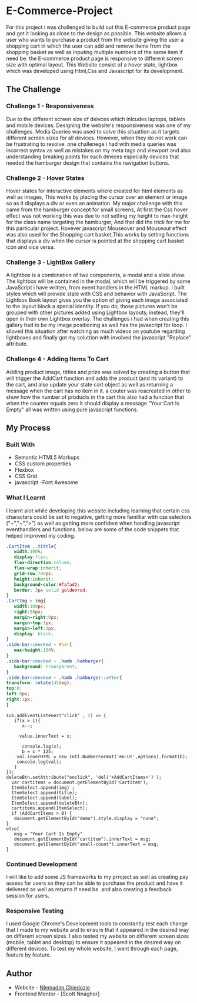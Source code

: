 # E-Commerce-Project
For this project i was challenged to build out this E-commerce product page and get it looking as close to the design as possible.
This website allows a user who wants to purchase a product from the website giving the user a shopping cart in which the user can add 
and remove items from the shopping basket as well as inputing multiple numbers of the same item if need be. the E-commerce product page
is responsive to different screen size with optimal layout. This Website consist of a hover state, lightbox which was developed using Html,Css
and Javascript for its development.
## The Challenge
### Challenge 1 - Responsiveness
Due to the different screen size of deivces which inlcudes laptops, tablets and mobile devices. Designing the website's responsiveness was one of my challenges. 
Media Queries was used to solve this situattion as it targets different screen sizes for all devices. However, when they do not work can be frustrating to
resolve. one challenege i had with media queries was incorrect syntax as well as mistakes on my meta tags and viewport and also understanding breaking points for each devices 
especially devices that needed the hamburger design that contains the navigation buttons.
### Challenge 2 - Hover States
 Hover states for interactive elements where created for html elements as well as images, This works by placing the cursor over an element or image so as it
 displays a div or even an animation. My major challenge with this came from the hamburger concept for small screens, At first the Css hover effect was not
 working this was due to not setting my height to max-height for the class name targeting the hamburger, And that did the trick for me for this particular project. Hovever 
 javascript Mouseover and Mouseout effect was also used for the Shopping cart basket,This works by setting functions that displays a div when the cursor is pointed at the 
 shopping cart basket icon and vice versa.
 ### Challenge 3 - LightBox Gallery
 A lightbox is a combination of two components, a modal and a slide show. 
 The lightbox will be contained in the modal, which will be triggered by some JavaScript i have written, from event handlers in the HTML markup.
 i built styles which will provide state with CSS and behavior with JavaScript. The Lightbox Book layout gives you the option of giving each image associated to the layout block a special identity. 
 If you do, those pictures won't be grouped with other pictures added using Lightbox layouts; instead, they'll open in their own Lightbox overlay.
 The challenges i had when creating this gallery had to be my image positioning as well has the javascript for loop. i siloved this situation after watching as much videos
 on youtube regarding lightboxes and finally got my soluttion with involved the javascript "Replace" attribute.
 ### Challenge 4 - Adding Items To Cart
 Adding product image, tittles and prize was solved by creating a button that will trigger the AddCart function and adds the product (and its variant) to the cart,
 and also update your state cart object as well as returning a message when the cart has no item in it. a couter was reacreated in other to show how the number of products
 in the cart this also had a function that when the counter equals zero it should display a message "Your Cart Is Empty" all was written using pure javascript functions.
 ## My Process
 ### Built With
 - Semantic HTML5 Markups
 - CSS custom properties
 - Flexbox
 - CSS Grid
 - javascript
 -Font Awesome
 ### What I Learnt
I learnt alot while developing this website including learning that certain css characters could be set to negative, getting more familliar with css
selectors ("+","~",">") as well as getting more confident when handling javascript eventhandlers and functions.
below are some of the code snippets that helped improved my coding.
 ``` CSS
 .CartItem ,.tittle{
    width:100%;
    display:flex;
    flex-direction:column;
    flex-wrap:inherit;
    grid-row:700px;
    height:inherit;
    background-color:#fafad2;
    border: 3px solid goldenrod;
}
.CartImg > img{
    width:100px;
    right:50px;
    margin-right:0px;
    margin-top:1px;
    margin-left:2px;
    display: block;
}
.side-bar:checked ~ #hdr{
    max-height:100%;
}
.side-bar:checked ~ .hamb .hamburger{
    background: transparent;
}
.side-bar:checked ~ .hamb .hamburger::after{
transform: rotate(45deg);
top:0;
left:0px;
right:1px;
}
```
``` JS
sub.addEventListener("click" , () => {
   if(x > 1){
      x--;
   
     value.innerText = x;

      console.log(x);
      b = x * 125;
    val.innerHTML = new Intl.NumberFormat('en-US',options).format(b);
    console.log(val);
   } 
});
deleteBtn.setAttribute("onclick", 'del('+AddCartItems+')');
  var cartitems = document.getElementById('CartItem');
  ItemSelect.append(img) ;
  ItemSelect.append(title);
  ItemSelect.append(label);
  ItemSelect.append(deleteBtn);
  cartitems.append(ItemSelect);
  if (AddCartItems > 0) {
   document.getElementById("demo").style.display = "none";
} 
else{
   msg = "Your Cart Is Empty"
   document.getElementById("cartitem").innerText = msg;
   document.getElementById("small-count").innerText = msg;
}
```
### Continued Development
I will like to add some JS frameworks to my prroject as well as creating pay assess for users so they can be able to purchase 
the product and have it delivered as well as returns if need be. and also creating a feedback session for users.
### Responsive Testing
I used Google Chrome's Development tools to constantly test each change that I made to my website and to ensure that it appeared in the desired way on different screen sizes. 
I also tested my website on different screen sizes (mobile, tablet and desktop) to ensure it appeared in the desired way on different devices.
To test my whole website, I went through each page, feature by feature.
## Author
- Website - [Nlemadim Chiedozie](https://github.com/chiedo07/E-Commerce-project)
- Frontend Mentor - [Scott Nnaghor]


 
 
 
 
 
 
